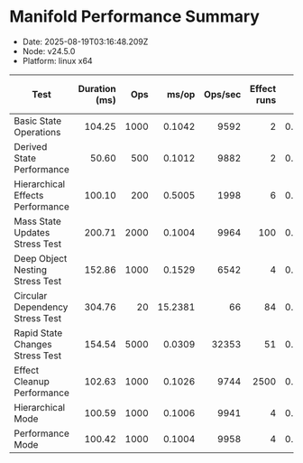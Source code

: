 # Manifold Performance Summary

- Date: 2025-08-19T03:16:48.209Z
- Node: v24.5.0
- Platform: linux x64

| Test | Duration (ms) | Ops | ms/op | Ops/sec | Effect runs | Avg (ms) | Med (ms) | P95 (ms) | P99 (ms) | Min/Max (ms) | CPU u/s (ms) | Mem start/end/Δ (MB) | GC? |
|---|---:|---:|---:|---:|---:|---:|---:|---:|---:|---:|---:|---:|:--:|
| Basic State Operations | 104.25 | 1000 | 0.1042 | 9592 | 2 | 0.0560 | 0.0143 | 0.0143 | 0.0143 | 0.0143/0.0976 | 5.0/0.0 | 35.79/36.25/0.47 |  |
| Derived State Performance | 50.60 | 500 | 0.1012 | 9882 | 2 | 0.0077 | 0.0015 | 0.0015 | 0.0015 | 0.0015/0.0139 | 1.3/0.0 | 36.43/36.51/0.08 |  |
| Hierarchical Effects Performance | 100.10 | 200 | 0.5005 | 1998 | 6 | 0.0083 | 0.0047 | 0.0121 | 0.0121 | 0.0021/0.0228 | 0.7/0.0 | 36.60/36.66/0.06 |  |
| Mass State Updates Stress Test | 200.71 | 2000 | 0.1004 | 9964 | 100 | 0.0010 | 0.0007 | 0.0012 | 0.0029 | 0.0005/0.0206 | 1.5/0.0 | 36.79/37.11/0.33 |  |
| Deep Object Nesting Stress Test | 152.86 | 1000 | 0.1529 | 6542 | 4 | 0.0186 | 0.0062 | 0.0289 | 0.0289 | 0.0032/0.0360 | 2.3/0.2 | 37.22/39.29/2.07 |  |
| Circular Dependency Stress Test | 304.76 | 20 | 15.2381 | 66 | 84 | 0.0020 | 0.0011 | 0.0035 | 0.0185 | 0.0004/0.0241 | 2.6/0.3 | 39.39/39.76/0.36 |  |
| Rapid State Changes Stress Test | 154.54 | 5000 | 0.0309 | 32353 | 51 | 0.0017 | 0.0007 | 0.0025 | 0.0026 | 0.0005/0.0315 | 1.6/0.9 | 39.85/40.05/0.20 |  |
| Effect Cleanup Performance | 102.63 | 1000 | 0.1026 | 9744 | 2500 | 0.0003 | 0.0002 | 0.0004 | 0.0010 | 0.0001/0.0179 | 4.9/0.0 | 40.17/42.26/2.08 |  |
| Hierarchical Mode | 100.59 | 1000 | 0.1006 | 9941 | 4 | 0.0201 | 0.0033 | 0.0203 | 0.0203 | 0.0003/0.0566 | 0.1/0.7 | 42.77/42.81/0.04 |  |
| Performance Mode | 100.42 | 1000 | 0.1004 | 9958 | 4 | 0.0107 | 0.0033 | 0.0041 | 0.0041 | 0.0002/0.0351 | 0.4/0.1 | 42.84/42.88/0.05 |  |

